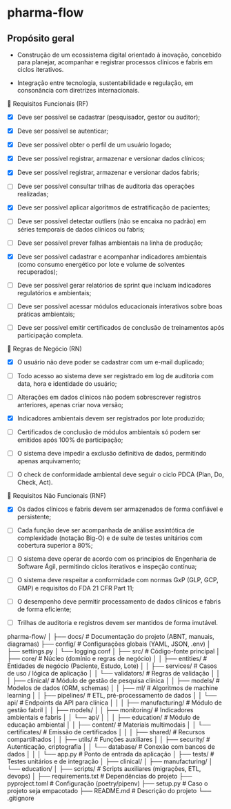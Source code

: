 # pharma-flow

## Propósito geral

- Construção de um ecossistema digital orientado à inovação, concebido para planejar, acompanhar e registrar processos clínicos e fabris em ciclos iterativos.

- Integração entre tecnologia, sustentabilidade e regulação, em consonância com diretrizes internacionais.

📌 Requisitos Funcionais (RF)

- [x] Deve ser possível se cadastrar (pesquisador, gestor ou auditor);

- [x] Deve ser possível se autenticar;

- [x] Deve ser possível obter o perfil de um usuário logado;

- [x] Deve ser possível registrar, armazenar e versionar dados clínicos;

- [x] Deve ser possível registrar, armazenar e versionar dados fabris;

- [ ] Deve ser possível consultar trilhas de auditoria das operações realizadas;

- [x] Deve ser possível aplicar algoritmos de estratificação de pacientes;

- [ ] Deve ser possível detectar outliers (não se encaixa no padrão) em séries temporais de dados clínicos ou fabris;

- [ ] Deve ser possível prever falhas ambientais na linha de produção;

- [x] Deve ser possível cadastrar e acompanhar indicadores ambientais (como consumo energético por lote e volume de solventes recuperados);

- [ ] Deve ser possível gerar relatórios de sprint que incluam indicadores regulatórios e ambientais;

- [ ] Deve ser possível acessar módulos educacionais interativos sobre boas práticas ambientais;

- [ ] Deve ser possível emitir certificados de conclusão de treinamentos após participação completa.

📌 Regras de Negócio (RN)

- [x] O usuário não deve poder se cadastrar com um e-mail duplicado;

- [ ] Todo acesso ao sistema deve ser registrado em log de auditoria com data, hora e identidade do usuário;

- [ ] Alterações em dados clínicos não podem sobrescrever registros anteriores, apenas criar nova versão;

- [x] Indicadores ambientais devem ser registrados por lote produzido;

- [ ] Certificados de conclusão de módulos ambientais só podem ser emitidos após 100% de participação;

- [ ] O sistema deve impedir a exclusão definitiva de dados, permitindo apenas arquivamento;

- [ ] O check de conformidade ambiental deve seguir o ciclo PDCA (Plan, Do, Check, Act).

📌 Requisitos Não Funcionais (RNF)

- [x] Os dados clínicos e fabris devem ser armazenados de forma confiável e persistente;

- [ ] Cada função deve ser acompanhada de análise assintótica de complexidade (notação Big-O) e de suíte de testes unitários com cobertura superior a 80%;

- [ ] O sistema deve operar de acordo com os princípios de Engenharia de Software Ágil, permitindo ciclos iterativos e inspeção contínua;

- [ ] O sistema deve respeitar a conformidade com normas GxP (GLP, GCP, GMP) e requisitos do FDA 21 CFR Part 11;

- [ ] O desempenho deve permitir processamento de dados clínicos e fabris de forma eficiente;

- [ ] Trilhas de auditoria e registros devem ser mantidos de forma imutável.


pharma-flow/
│
├── docs/                     # Documentação do projeto (ABNT, manuais, diagramas)
├── config/                   # Configurações globais (YAML, JSON, .env)
│   ├── settings.py
│   └── logging.conf
│
├── src/                      # Código-fonte principal
│   ├── core/                 # Núcleo (domínio e regras de negócio)
│   │   ├── entities/         # Entidades de negócio (Paciente, Estudo, Lote)
│   │   ├── services/         # Casos de uso / lógica de aplicação
│   │   └── validators/       # Regras de validação
│   │
│   ├── clinical/             # Módulo de gestão de pesquisa clínica
│   │   ├── models/           # Modelos de dados (ORM, schemas)
│   │   ├── ml/               # Algoritmos de machine learning
│   │   ├── pipelines/        # ETL, pré-processamento de dados
│   │   └── api/              # Endpoints da API para clínica
│   │
│   ├── manufacturing/        # Módulo de gestão fabril
│   │   ├── models/
│   │   ├── monitoring/       # Indicadores ambientais e fabris
│   │   └── api/
│   │
│   ├── education/            # Módulo de educação ambiental
│   │   ├── content/          # Materiais multimodais
│   │   └── certificates/     # Emissão de certificados
│   │
│   ├── shared/               # Recursos compartilhados
│   │   ├── utils/            # Funções auxiliares
│   │   ├── security/         # Autenticação, criptografia
│   │   └── database/         # Conexão com bancos de dados
│   │
│   └── app.py                # Ponto de entrada da aplicação
│
├── tests/                    # Testes unitários e de integração
│   ├── clinical/
│   ├── manufacturing/
│   └── education/
│
├── scripts/                  # Scripts auxiliares (migrações, ETL, devops)
│
├── requirements.txt          # Dependências do projeto
├── pyproject.toml            # Configuração (poetry/pipenv)
├── setup.py                  # Caso o projeto seja empacotado
├── README.md                 # Descrição do projeto
└── .gitignore

